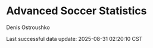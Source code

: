 # Advanced Soccer Statistics
Denis Ostroushko

<!-- gfm -->

Last successful data update: 2025-08-31 02:20:10 CST

